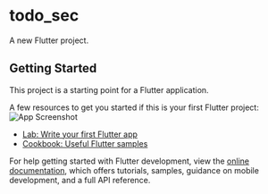# todo_sec

A new Flutter project.

## Getting Started

This project is a starting point for a Flutter application.

A few resources to get you started if this is your first Flutter project:
![App Screenshot]([https://private-user-images.githubusercontent.com/142608139/352256455-5a4fe64e-1c12-41de-a46d-dd3cf3a79b83.png?jwt=eyJhbGciOiJIUzI1NiIsInR5cCI6IkpXVCJ9.eyJpc3MiOiJnaXRodWIuY29tIiwiYXVkIjoicmF3LmdpdGh1YnVzZXJjb250ZW50LmNvbSIsImtleSI6ImtleTUiLCJleHAiOjE3MjE5MzM5ODksIm5iZiI6MTcyMTkzMzY4OSwicGF0aCI6Ii8xNDI2MDgxMzkvMzUyMjU2NDU1LTVhNGZlNjRlLTFjMTItNDFkZS1hNDZkLWRkM2NmM2E3OWI4My5wbmc_WC1BbXotQWxnb3JpdGhtPUFXUzQtSE1BQy1TSEEyNTYmWC1BbXotQ3JlZGVudGlhbD1BS0lBVkNPRFlMU0E1M1BRSzRaQSUyRjIwMjQwNzI1JTJGdXMtZWFzdC0xJTJGczMlMkZhd3M0X3JlcXVlc3QmWC1BbXotRGF0ZT0yMDI0MDcyNVQxODU0NDlaJlgtQW16LUV4cGlyZXM9MzAwJlgtQW16LVNpZ25hdHVyZT1mOThjYjdjNGFkY2U2M2NkM2UwODgxZmRhYzFkODA5ZTNlNjU5Y2VmNzExMGEwMjZmOTY1ZTA3NDAyYWYwYTExJlgtQW16LVNpZ25lZEhlYWRlcnM9aG9zdCZhY3Rvcl9pZD0wJmtleV9pZD0wJnJlcG9faWQ9MCJ9.lBx3xfigXh3vECnwTcPknyG7I2SxI5gzdU9lQtR-Z6U](https://github.com/VEDANTBAGAVE/image/blob/main/Screenshot%202024-07-28%20154732.png?raw=true))


- [Lab: Write your first Flutter app](https://docs.flutter.dev/get-started/codelab)
- [Cookbook: Useful Flutter samples](https://docs.flutter.dev/cookbook)

For help getting started with Flutter development, view the
[online documentation](https://docs.flutter.dev/), which offers tutorials,
samples, guidance on mobile development, and a full API reference.
